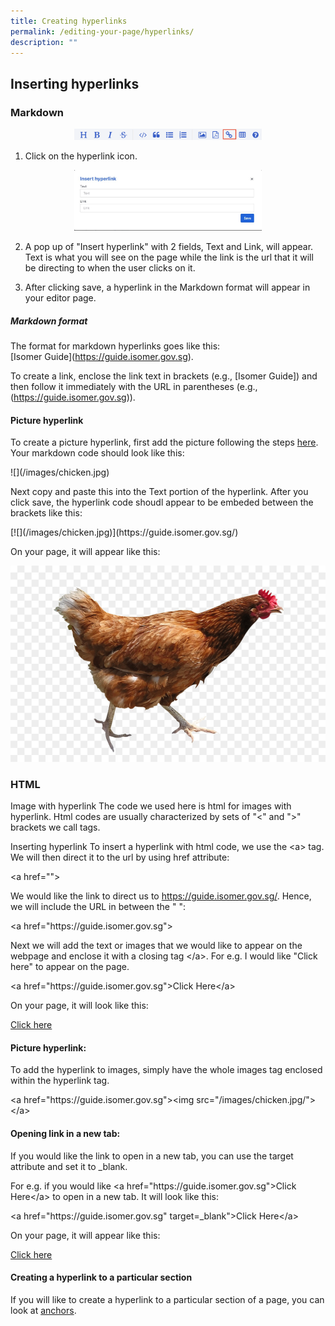 ```yaml
---
title: Creating hyperlinks
permalink: /editing-your-page/hyperlinks/
description: ""
---
```

Inserting hyperlinks
--------------------

### Markdown

<center><img style="width:300px" src="/images/Toolbar%20(Link).png"></center>

1. Click on the hyperlink icon.

<center><img style="width:300px" src="/images/Insert%20Hyperlink.jpg"></center>

2. A pop up of "Insert hyperlink" with 2 fields, Text and Link, will appear. Text is what you will see on the page while the link is the url that it will be directing to when the user clicks on it.

3. After clicking save, a hyperlink in the Markdown format will appear in your editor page.

##### Markdown format

The format for markdown hyperlinks goes like this:<br> \[Isomer Guide\](https://guide.isomer.gov.sg).

To create a link, enclose the link text in brackets (e.g., \[Isomer Guide\]) and then follow it immediately with the URL in parentheses (e.g., (https://guide.isomer.gov.sg)).

#### Picture hyperlink

To create a picture hyperlink, first add the picture following the steps <a href="/editing-your-page/Images/addingimages/">here</a>. Your markdown code should look like this: <br>

!\[\](/images/chicken.jpg)

Next copy and paste this into the Text portion of the hyperlink. After you click save, the hyperlink code shoudl appear to be embeded between the brackets like this:

[![](/images/chicken.jpg&#41;]&#40;https:&#47;&#47;guide.isomer.gov.sg&#47;&#41;

On your page, it will appear like this:

[![](/images/chicken.jpg)](https://guide.isomer.gov.sg/)

### HTML

Image with hyperlink
The code we used here is html for images with hyperlink. Html codes are usually characterized by sets of "&lt;" and "&gt;" brackets we call tags. 

Inserting hyperlink
To insert a hyperlink with html code, we use the &lt;a&gt; tag. We will then direct it to the url by using href attribute:

&lt;a href=""&gt;

We would like the link to direct us to https://guide.isomer.gov.sg/. Hence, we will include the URL in between the " ":

&lt;a href="https:&#47;&#47;guide.isomer.gov.sg"&gt;

Next we will add the text or images that we would like to appear on the webpage and enclose it with a closing tag &lt;/a&gt;. For e.g. I would like "Click here" to appear on the page. 

&lt;a href="https:&#47;&#47;guide.isomer.gov.sg"&gt;Click Here&lt;/a&gt;

On your page, it will look like this:

<a href="https://guide.isomer.gov,.sg/">Click here</a>

#### Picture hyperlink: 
To add the hyperlink to images, simply have the whole images tag enclosed within the hyperlink tag.

&lt;a href="https:&#47;&#47;guide.isomer.gov.sg"&gt;&lt;img src="/images/chicken.jpg/"&gt;&lt;/a&gt;

#### Opening link in a new tab:
If you would like the link to open in a new tab, you can use the target attribute and set it to &#95;blank.

For e.g. if you would like &lt;a href="https:&#47;&#47;guide.isomer.gov.sg"&gt;Click Here&lt;/a&gt; to open in a new tab. It will look like this:

&lt;a href="https:&#47;&#47;guide.isomer.gov.sg" target=&#95;blank"&gt;Click Here&lt;/a&gt;

On your page, it will appear like this:

<a href="https://guide.isomer.gov,.sg/" target="_blank">Click here</a>

####  Creating a hyperlink to a particular section
If you will like to create a hyperlink to a particular section of a page, you can look at [anchors](/editing-your-page/anchor/).